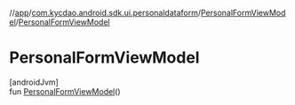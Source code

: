 //[app](../../../index.md)/[com.kycdao.android.sdk.ui.personaldataform](../index.md)/[PersonalFormViewModel](index.md)/[PersonalFormViewModel](-personal-form-view-model.md)

# PersonalFormViewModel

[androidJvm]\
fun [PersonalFormViewModel](-personal-form-view-model.md)()
